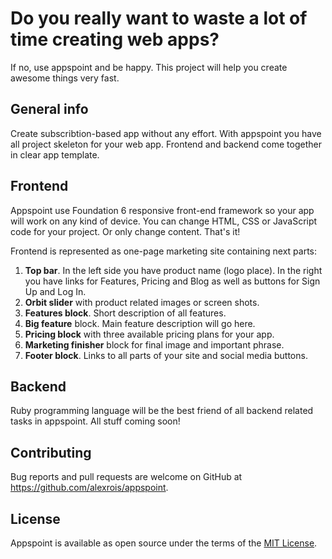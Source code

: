 # Do you really want to waste a lot of time creating web apps?

If no, use appspoint and be happy. This project will help you create awesome things very fast.

## General info

Create subscribtion-based app without any effort. With appspoint you have all project skeleton for your web app. Frontend and backend come together in clear app template.

## Frontend

Appspoint use Foundation 6 responsive front-end framework so your app will work on any kind of device. You can change HTML, CSS or JavaScript code for your project. Or only change content. That's it!

Frontend is represented as one-page marketing site containing next parts:

1. **Top bar**. In the left side you have product name (logo place). In the right you have links for Features, Pricing and Blog as well as buttons for Sign Up and Log In.
2. **Orbit slider** with product related images or screen shots.
3. **Features block**. Short description of all features.
4. **Big feature** block. Main feature description will go here.
5. **Pricing block** with three available pricing plans for your app.
6. **Marketing finisher** block for final image and important phrase.
7. **Footer block**. Links to all parts of your site and social media buttons.


## Backend

Ruby programming language will be the best friend of all backend related tasks in appspoint. All stuff coming soon!

## Contributing

Bug reports and pull requests are welcome on GitHub at https://github.com/alexrois/appspoint.


## License

Appspoint is available as open source under the terms of the [MIT License](http://opensource.org/licenses/MIT).
